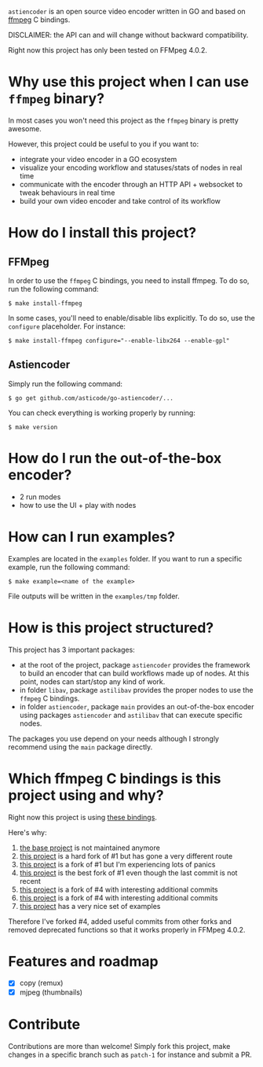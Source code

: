`astiencoder` is an open source video encoder written in GO and based on [ffmpeg](https://github.com/FFmpeg/FFmpeg) C bindings.

DISCLAIMER: the API can and will change without backward compatibility.

Right now this project has only been tested on FFMpeg 4.0.2.

# Why use this project when I can use `ffmpeg` binary?

In most cases you won't need this project as the `ffmpeg` binary is pretty awesome.

However, this project could be useful to you if you want to:

- integrate your video encoder in a GO ecosystem
- visualize your encoding workflow and statuses/stats of nodes in real time
- communicate with the encoder through an HTTP API + websocket to tweak behaviours in real time
- build your own video encoder and take control of its workflow

# How do I install this project?
## FFMpeg

In order to use the `ffmpeg` C bindings, you need to install ffmpeg. To do so, run the following command:

```
$ make install-ffmpeg
```

In some cases, you'll need to enable/disable libs explicitly. To do so, use the `configure` placeholder. For instance:

```
$ make install-ffmpeg configure="--enable-libx264 --enable-gpl"
```

## Astiencoder

Simply run the following command:

```
$ go get github.com/asticode/go-astiencoder/...
```

You can check everything is working properly by running:

```
$ make version
```

# How do I run the out-of-the-box encoder?

- 2 run modes
- how to use the UI + play with nodes

# How can I run examples?

Examples are located in the `examples` folder. If you want to run a specific example, run the following command:

```
$ make example=<name of the example>
```

File outputs will be written in the `examples/tmp` folder.

# How is this project structured?

This project has 3 important packages:

- at the root of the project, package `astiencoder` provides the framework to build an encoder that can build workflows made up of nodes. At this point, nodes can start/stop any kind of work.
- in folder `libav`, package `astilibav` provides the proper nodes to use the `ffmpeg` C bindings.
- in folder `astiencoder`, package `main` provides an out-of-the-box encoder using packages `astiencoder` and `astilibav` that can execute specific nodes.

The packages you use depend on your needs although I strongly recommend using the `main` package directly.

# Which ffmpeg C bindings is this project using and why?

Right now this project is using [these bindings](https://github.com/asticode/goav).

Here's why:

1) [the base project](https://github.com/giorgisio/goav) is not maintained anymore
2) [this project](https://github.com/targodan/ffgopeg) is a hard fork of #1 but has gone a very different route
3) [this project](https://github.com/selfmodify/goav) is a fork of #1 but I'm experiencing lots of panics
4) [this project](https://github.com/amarburg/goav) is the best fork of #1 even though the last commit is not recent
5) [this project](https://github.com/ioblank/goav) is a fork of #4 with interesting additional commits
6) [this project](https://github.com/koropets/goav) is a fork of #4 with interesting additional commits
7) [this project](https://github.com/alon-ne/goav) has a very nice set of examples

Therefore I've forked #4, added useful commits from other forks and removed deprecated functions so that it works properly in FFMpeg 4.0.2.

# Features and roadmap

- [x] copy (remux)
- [x] mjpeg (thumbnails)

# Contribute

Contributions are more than welcome! Simply fork this project, make changes in a specific branch such as `patch-1` for instance and submit a PR.
